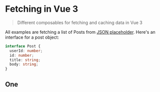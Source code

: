 # Fetching in Vue 3
> Different composables for fetching and caching data in Vue 3

All examples are fetching a list of Posts from [JSON placeholder](https://jsonplaceholder.typicode.com/posts). Here's an interface for a post object:

```ts
interface Post {
  userId: number;
  id: number;
  title: string;
  body: string;
}
```

## One